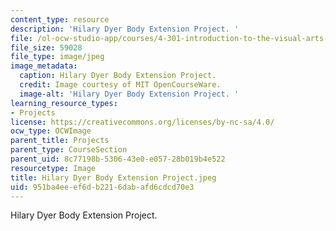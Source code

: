 ```yaml
---
content_type: resource
description: 'Hilary Dyer Body Extension Project. '
file: /ol-ocw-studio-app/courses/4-301-introduction-to-the-visual-arts-spring-2007/951ba4eeef6db2216dabafd6cdcd70e3_HilaryDyerBodyExtensionProject.jpeg
file_size: 59028
file_type: image/jpeg
image_metadata:
  caption: Hilary Dyer Body Extension Project.
  credit: Image courtesy of MIT OpenCourseWare.
  image-alt: 'Hilary Dyer Body Extension Project. '
learning_resource_types:
- Projects
license: https://creativecommons.org/licenses/by-nc-sa/4.0/
ocw_type: OCWImage
parent_title: Projects
parent_type: CourseSection
parent_uid: 8c77198b-5306-43e0-e057-28b019b4e522
resourcetype: Image
title: Hilary Dyer Body Extension Project.jpeg
uid: 951ba4ee-ef6d-b221-6dab-afd6cdcd70e3
---
```

Hilary Dyer Body Extension Project. 